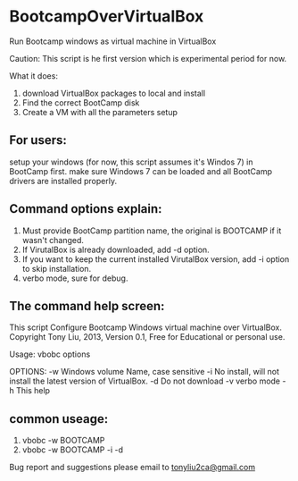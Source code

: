 BootcampOverVirtualBox
======================

Run Bootcamp windows as virtual machine in VirtualBox

Caution: This script is he first version which is experimental period for now.

What it does:
1. download VirtualBox packages to local and install
2. Find the correct BootCamp disk
3. Create a VM with all the parameters setup


For users:
----------
setup your windows (for now, this script assumes it's Windos 7) in BootCamp first. make sure Windows 7 can be loaded
and all BootCamp drivers are installed properly.

Command options explain:
----------------
1. Must provide BootCamp partition name, the original is BOOTCAMP if it wasn't changed.
2. If VirutalBox is already downloaded, add -d option.
3. If you want to keep the current installed VirutalBox version, add -i option to skip installation.
4. verbo mode, sure for debug.

The command help screen:
------------------------
This script Configure Bootcamp Windows virtual machine over VirtualBox.
Copyright Tony Liu, 2013, Version 0.1, Free for Educational or personal use.

Usage: vbobc options

OPTIONS:
   -w      Windows volume Name, case sensitive
   -i      No install, will not install the latest version of VirtualBox.
   -d      Do not download
   -v      verbo mode
   -h      This help

common useage:
--------------
1. vbobc -w BOOTCAMP
2. vbobc -w BOOTCAMP -i -d

Bug report and suggestions please email to tonyliu2ca@gmail.com
